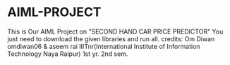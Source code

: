 # AIML-PROJECT
This is Our AIML Project on "SECOND HAND CAR PRICE PREDICTOR"
You just need to download the given libraries and run all.
credits: Om Diwan omdiwan06 & aseem rai
IIITnr(International Institute of Information Technology Naya Raipur)
1st yr. 2nd sem.
